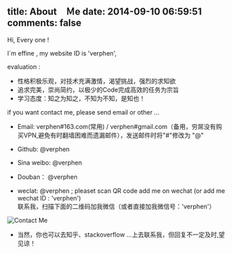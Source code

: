 title: About　Ｍe
date: 2014-09-10 06:59:51
comments: false
---
Hi, Every one !

I`m effine , my website ID is 'verphen', 

evaluation :
	
-  性格积极乐观，对技术充满激情，渴望挑战，强烈的求知欲
-  追求完美，崇尚简约，以极少的Code完成高效的任务为宗旨
-  学习态度：知之为知之，不知为不知，是知也！

if you want contact me, please send email or other ...

- Email: verphen#163.com(常用) / verphen#gmail.com（备用，穷屌没有购买VPN,避免有时翻墙困难而遗漏邮件），发送邮件时将"#"修改为 "@"

- Github: <a href="https://github.com/verphen" style="text-decoration: none">@verphen</a> 

- Sina weibo: <a href="http://weibo.com/verphen" style="text-decoration: none">@verphen</a>

- Douban： <a href="http://www.douban.com/people/verphen/" style="text-decoration: none">@verphen</a>

- weclat: @verphen ; pleaset scan QR code add me on wechat (or add me wechat ID : 'verphen')<br/>
联系我，扫描下面的二维码加我微信（或者直接加我微信号：'verphen'）<br/>
<img src="/imgs/wechat_QR.png" alt="Contact Me"/>

- 当然，你也可以去知乎、stackoverflow ...上去联系我，但回复不一定及时,望见谅！
